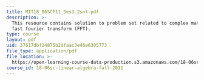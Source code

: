 ```yaml
---
title: MIT18_06SCF11_Ses3.2sol.pdf
description: >-
  This resource contains solution to problem set related to complex matrices;
  fast fourier transform (FFT).
type: course
layout: pdf
uid: 37617dbf24875b2dfaac3e46e6305773
file_type: application/pdf
file_location: >-
  https://open-learning-course-data-production.s3.amazonaws.com/18-06sc-linear-algebra-fall-2011/37617dbf24875b2dfaac3e46e6305773_MIT18_06SCF11_Ses3.2sol.pdf
course_id: 18-06sc-linear-algebra-fall-2011
---
```

